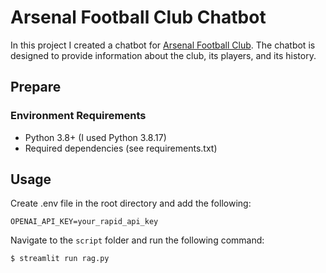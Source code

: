 # Arsenal Football Club Chatbot

In this project I created a chatbot for [Arsenal Football Club](https://www.arsenal.com). The chatbot is designed to provide information about the club, its players, and its history. 

## Prepare
### Environment Requirements
- Python 3.8+ (I used Python 3.8.17)
- Required dependencies (see requirements.txt)

## Usage
Create .env file in the root directory and add the following:
```
OPENAI_API_KEY=your_rapid_api_key
```

Navigate to the `script` folder and run the following command:
```
$ streamlit run rag.py
```

